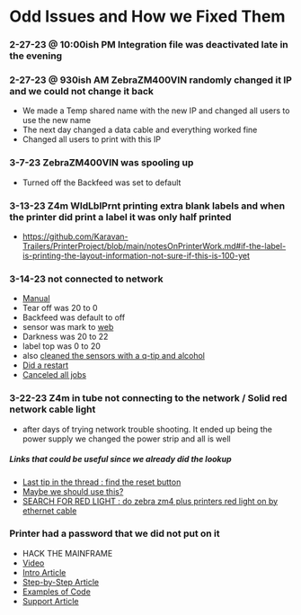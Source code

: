 # Odd Issues and How we Fixed Them

### 2-27-23 @ 10:00ish PM Integration file was deactivated late in the evening

### 2-27-23 @ 930ish AM ZebraZM400VIN randomly changed it IP and we could not change it back
+ We made a Temp shared name with the new IP and changed all users to use the new name
+ The next day changed a data cable and everything worked fine 
 + Changed all users to print with this IP

### 3-7-23 ZebraZM400VIN was spooling up
 + Turned off the Backfeed was set to default 

### 3-13-23 Z4m WldLblPrnt printing extra blank labels and when the printer did print a label it was only half printed

  + https://github.com/Karavan-Trailers/PrinterProject/blob/main/notesOnPrinterWork.md#if-the-label-is-printing-the-layout-information-not-sure-if-this-is-100-yet

### 3-14-23 not connected to network
  + [Manual](https://www.servopack.de/support/zebra/Z4Mplus_Z6Mplus.pdf)
  + Tear off was 20 to 0
  + Backfeed was default to off
  + sensor was mark to [web](https://supportcommunity.zebra.com/s/article/Identify-type-of-media?language=en_US)
  + Darkness was 20 to 22
  + label top was 0 to 20
  + also [cleaned the sensors with a q-tip and alcohol](https://www.youtube.com/watch?v=qI3HzusNycs)
  + [Did a restart](https://helpcenter.nshift.com/hc/en-us/articles/4408097058578-Installation-restart-and-calibration-of-a-ZEBRA-printer#:~:text=Reset%201-,Go%20to%20the%20devices%20and%20printers%20%C2%BB%20click%20with%20the%20right,(the%20printer%20will%20restart).)
  + [Canceled all jobs](https://mans.io/files/viewer/428196/108)

### 3-22-23 Z4m in tube not connecting to the network / Solid red network cable light 
  + after days of trying network trouble shooting. It ended up being the power supply we changed the power strip and all is well
  ##### Links that could be useful since we already did the lookup
  + [Last tip in the thread : find the reset button](https://www.fixya.com/support/t12710943-change_ip_address_zebra_z4m_plus_printer)
  + [Maybe we should use this?](https://www.zebra.com/us/en/support-downloads/printer-software/zebranet-bridge-enterprise.html)
  + [SEARCH FOR RED LIGHT : do zebra zm4 plus printers red light on by ethernet cable](https://www.google.com/search?q=do+zebra+zm4+plus+printers+red+light+on+by+ethernet+cable&sxsrf=AJOqlzUssocRYd9w8W6nt5nm634CLOnt2w%3A1679497856848&ei=gBobZIuxM57VkPIPnqOS8As&oq=do+zebra+zm4+plus+printers+red+light+on+by+eather&gs_lcp=Cgxnd3Mtd2l6LXNlcnAQAxgAMgcIIRCgARAKMgcIIRCgARAKMgcIIRCgARAKMgcIIRCgARAKOgoIABBHENYEELADOgUIIRCgAToFCCEQqwJKBAhBGABQjQhY8hxg_CxoAXABeACAAagBiAGwC5IBBDAuMTCYAQCgAQHIAQjAAQE&sclient=gws-wiz-serp)

### Printer had a password that we did not put on it
  + HACK THE MAINFRAME
  + [Video](https://www.youtube.com/watch?v=D5GCdlyeNHA)
  + [Intro Article](https://supportcommunity.zebra.com/s/article/Zebra-Printer-LCD-Display-Password?language=en_US#:~:text=The%20default%20password%20is%201234,using%20the%20ZPL%20command%20%5EKP.)
  + [Step-by-Step Article](https://supportcommunity.zebra.com/s/article/Change-printer-language-and-driver-to-ZPL?language=en_US)
  + [Examples of Code](https://supportcommunity.zebra.com/s/article/Defaulting-the-Zebra-Mobile-Printer-Configuration-Settings?language=en_US)
  + [Support Article](https://supportcommunity.zebra.com/s/article/Changing-the-Print-Server-s-Password?language=en_US)
